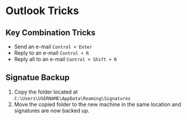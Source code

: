 # Outlook Tricks 

## Key Combination Tricks 

- Send an e-mail `Control + Enter` 
- Reply to an e-mail `Control + R` 
- Reply all to an e-mail `Control + Shift + R` 

## Signatue Backup 

1. Copy the folder located at `C:\Users\USERNAME\AppData\Roaming\Signatures`
2. Move the copied folder to the new machine in the same location and signatures are now backed up. 
